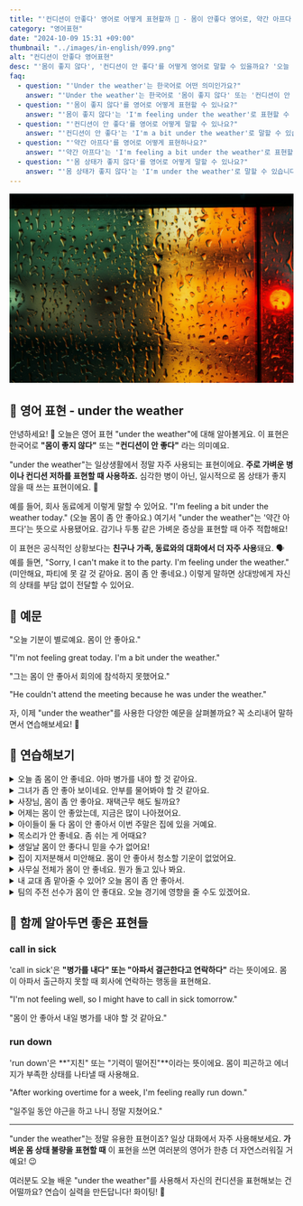 ```yaml
---
title: "'컨디션이 안좋다' 영어로 어떻게 표현할까 🤒 - 몸이 안좋다 영어로, 약간 아프다 영어로"
category: "영어표현"
date: "2024-10-09 15:31 +09:00"
thumbnail: "../images/in-english/099.png"
alt: "컨디션이 안좋다 영어표현"
desc: "'몸이 좋지 않다', '컨디션이 안 좋다'를 어떻게 영어로 말할 수 있을까요? '오늘 기분이 별로예요. 몸이 안 좋아요.', '그는 몸이 안 좋아서 회의에 참석하지 못했어요.' 등을 영어로 표현하는 법을 배워봅시다. 다양한 예문을 통해서 연습하고 본인의 표현으로 만들어 보세요."
faq:
  - question: "'Under the weather'는 한국어로 어떤 의미인가요?"
    answer: "'Under the weather'는 한국어로 '몸이 좋지 않다' 또는 '컨디션이 안 좋다'라는 의미입니다."
  - question: "'몸이 좋지 않다'를 영어로 어떻게 표현할 수 있나요?"
    answer: "'몸이 좋지 않다'는 'I'm feeling under the weather'로 표현할 수 있습니다."
  - question: "'컨디션이 안 좋다'를 영어로 어떻게 말할 수 있나요?"
    answer: "'컨디션이 안 좋다'는 'I'm a bit under the weather'로 말할 수 있습니다."
  - question: "'약간 아프다'를 영어로 어떻게 표현하나요?"
    answer: "'약간 아프다'는 'I'm feeling a bit under the weather'로 표현할 수 있습니다."
  - question: "'몸 상태가 좋지 않다'를 영어로 어떻게 말할 수 있나요?"
    answer: "'몸 상태가 좋지 않다'는 'I'm under the weather'로 말할 수 있습니다."
---
```


![window on a rainy day](../images/in-english/099-1.jpeg)

## 🌟 영어 표현 - under the weather

안녕하세요! 👋 오늘은 영어 표현 "under the weather"에 대해 알아볼게요. 이 표현은 한국어로 **"몸이 좋지 않다"** 또는 **"컨디션이 안 좋다"** 라는 의미예요.

"under the weather"는 일상생활에서 정말 자주 사용되는 표현이에요. **주로 가벼운 병이나 컨디션 저하를 표현할 때 사용하죠.** 심각한 병이 아닌, 일시적으로 몸 상태가 좋지 않을 때 쓰는 표현이에요. 🤒

예를 들어, 회사 동료에게 이렇게 말할 수 있어요. "I'm feeling a bit under the weather today." (오늘 몸이 좀 안 좋아요.) 여기서 "under the weather"는 '약간 아프다'는 뜻으로 사용됐어요. 감기나 두통 같은 가벼운 증상을 표현할 때 아주 적합해요!

이 표현은 공식적인 상황보다는 **친구나 가족, 동료와의 대화에서 더 자주 사용**돼요. 🗣️ 예를 들면, "Sorry, I can't make it to the party. I'm feeling under the weather." (미안해요, 파티에 못 갈 것 같아요. 몸이 좀 안 좋네요.) 이렇게 말하면 상대방에게 자신의 상태를 부담 없이 전달할 수 있어요.

<script async src="https://pagead2.googlesyndication.com/pagead/js/adsbygoogle.js?client=ca-pub-1465612013356152"
     crossorigin="anonymous"></script>
<!-- engple-horizontal-ad -->

<ins class="adsbygoogle"
     style="display:block"
     data-ad-client="ca-pub-1465612013356152"
     data-ad-slot="2106896038"
     data-ad-format="auto"
     data-full-width-responsive="true"></ins>

<script>
     (adsbygoogle = window.adsbygoogle || []).push({});
</script>

## 📖 예문

"오늘 기분이 별로예요. 몸이 안 좋아요."

"I'm not feeling great today. I'm a bit under the weather."

"그는 몸이 안 좋아서 회의에 참석하지 못했어요."

"He couldn't attend the meeting because he was under the weather."

자, 이제 "under the weather"를 사용한 다양한 예문을 살펴볼까요? 꼭 소리내어 말하면서 연습해보세요! 🚀

## 💬 연습해보기

<details>
<summary>오늘 좀 몸이 안 좋네요. 아마 병가를 내야 할 것 같아요.</summary>
<span>I'm feeling a bit under the weather today. Might have to <a href="/blog/vocab-1/032.call-in-sick/">call in sick</a>.</span>
</details>

<details>
<summary>그녀가 좀 안 좋아 보이네요. 안부를 물어봐야 할 것 같아요.</summary>
<span>She looks a little under the weather. Maybe we should <a href="/blog/in-english/106.check-on/">check on</a> her.</span>
</details>

<details>
<summary>사장님, 몸이 좀 안 좋아요. 재택근무 해도 될까요?</summary>
<span>Hey boss, I'm not feeling great. Bit under the weather. Mind if I work from home?</span>
</details>

<details>
<summary>어제는 몸이 안 좋았는데, 지금은 많이 나아졌어요.</summary>
<span>I was under the weather yesterday, but I'm feeling much better now.</span>
</details>

<details>
<summary>아이들이 둘 다 몸이 안 좋아서 이번 주말은 집에 있을 거예요.</summary>
<span>The kids are both under the weather, so we're staying in this weekend.</span>
</details>

<details>
<summary>목소리가 안 좋네요. 좀 쉬는 게 어때요?</summary>
<span>You sound under the weather. Why don't you take a rest?</span>
</details>

<details>
<summary>생일날 몸이 안 좋다니 믿을 수가 없어요!</summary>
<span>I can't believe I'm under the weather on my birthday!</span>
</details>

<details>
<summary>집이 지저분해서 미안해요. 몸이 안 좋아서 청소할 기운이 없었어요.</summary>
<span>Sorry for the mess. I've been under the weather and haven't had the energy to clean.</span>
</details>

<details>
<summary>사무실 전체가 몸이 안 좋네요. 뭔가 돌고 있나 봐요.</summary>
<span>The whole office is under the weather. Must be something going around.</span>
</details>

<details>
<summary>내 교대 좀 맡아줄 수 있어? 오늘 몸이 좀 안 좋아서.</summary>
<span>Can you cover my shift? I'm a little under the weather today.</span>
</details>

<details>
<summary>팀의 주전 선수가 몸이 안 좋대요. 오늘 경기에 영향을 줄 수도 있겠어요.</summary>
<span>The team's star player is under the weather. It might affect tonight's game.</span>
</details>

## 🤝 함께 알아두면 좋은 표현들

### call in sick

'call in sick'은 **"병가를 내다" 또는 "아파서 결근한다고 연락하다"** 라는 뜻이에요. 몸이 아파서 출근하지 못할 때 회사에 연락하는 행동을 표현해요.

"I'm not feeling well, so I might have to call in sick tomorrow."

"몸이 안 좋아서 내일 병가를 내야 할 것 같아요."

### run down

'run down'은 **"지친" 또는 "기력이 떨어진"**이라는 뜻이에요. 몸이 피곤하고 에너지가 부족한 상태를 나타낼 때 사용해요.

"After working overtime for a week, I'm feeling really run down."

"일주일 동안 야근을 하고 나니 정말 지쳤어요."

---

"under the weather"는 정말 유용한 표현이죠? 일상 대화에서 자주 사용해보세요. **가벼운 몸 상태 불량을 표현할 때** 이 표현을 쓰면 여러분의 영어가 한층 더 자연스러워질 거예요! 😉

여러분도 오늘 배운 "under the weather"를 사용해서 자신의 컨디션을 표현해보는 건 어떨까요? 연습이 실력을 만든답니다! 화이팅! 💪
